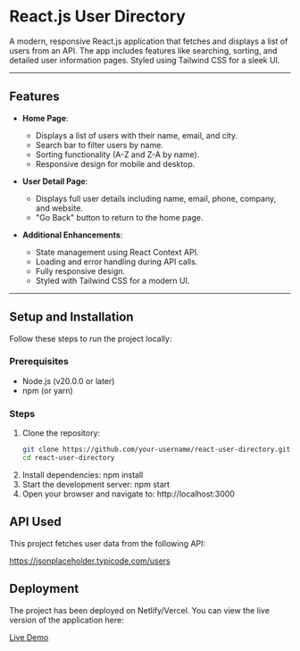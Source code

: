 # React.js User Directory

A modern, responsive React.js application that fetches and displays a list of users from an API. The app includes features like searching, sorting, and detailed user information pages. Styled using Tailwind CSS for a sleek UI.

---

## Features

- **Home Page**:
  - Displays a list of users with their name, email, and city.
  - Search bar to filter users by name.
  - Sorting functionality (A-Z and Z-A by name).
  - Responsive design for mobile and desktop.

- **User Detail Page**:
  - Displays full user details including name, email, phone, company, and website.
  - "Go Back" button to return to the home page.

- **Additional Enhancements**:
  - State management using React Context API.
  - Loading and error handling during API calls.
  - Fully responsive design.
  - Styled with Tailwind CSS for a modern UI.

---

## Setup and Installation

Follow these steps to run the project locally:

### Prerequisites
- Node.js (v20.0.0 or later)
- npm (or yarn)

### Steps

1. Clone the repository:
   ```bash
   git clone https://github.com/your-username/react-user-directory.git
   cd react-user-directory
2. Install dependencies:
   npm install
3. Start the development server:
   npm start
4. Open your browser and navigate to:
   http://localhost:3000





## API Used
This project fetches user data from the following API:

https://jsonplaceholder.typicode.com/users




## Deployment
The project has been deployed on Netlify/Vercel. You can view the live version of the application here:

[Live Demo](https://wisdompeak.netlify.app/)
